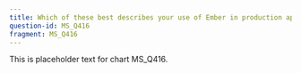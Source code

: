 ```yaml
---
title: Which of these best describes your use of Ember in production applications?
question-id: MS_Q416
fragment: MS_Q416
---
```

This is placeholder text for chart MS_Q416.
